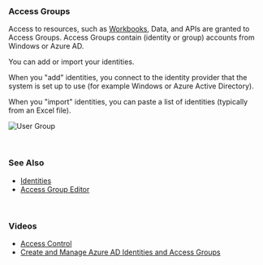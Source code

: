 
### Access Groups

Access to resources, such as [Workbooks](../workbooks.md), Data, and APIs are granted to Access Groups. Access Groups contain (identity or group) accounts from Windows or Azure AD.

You can add or import your identities.

When you "add" identities, you connect to the identity provider that the system is set up to use (for example Windows or Azure Active Directory).

When you "import" identities, you can paste a list of identities (typically from an Excel file).
<br/>



![User Group](https://profitbasedocs.blob.core.windows.net/images/accessgr.png)  


<br/>

### See Also 
* [Identities](identities.md)
* [Access Group Editor](../workbooks/components/accesscontrol/accessgroupman.md)

<br/>

### Videos

* [Access Control](../../videos/accesscontrol.md)
* [Create and Manage Azure AD Identities and Access Groups](https://profitbasedocs.blob.core.windows.net/videos/Users%20and%20Permissions%20-%20Create%20and%20Manage%20Azure%20AD%20Users%20and%20User%20Groups.mp4)